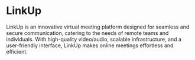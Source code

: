 # LinkUp
LinkUp is an innovative virtual meeting platform designed for seamless and secure communication, catering to the needs of remote teams and individuals. With high-quality video/audio, scalable infrastructure, and a user-friendly interface, LinkUp makes online meetings effortless and efficient.

